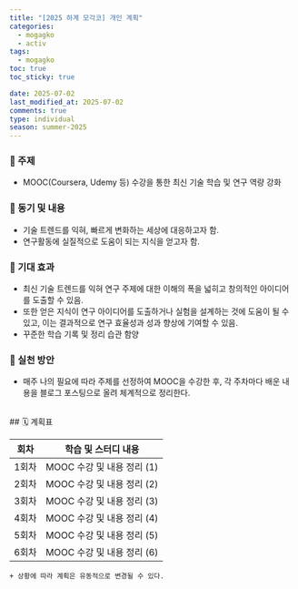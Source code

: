 ```yaml
---
title: "[2025 하계 모각코] 개인 계획"
categories:
  - mogagko
  - activ
tags:
  - mogagko
toc: true
toc_sticky: true

date: 2025-07-02
last_modified_at: 2025-07-02
comments: true
type: individual
season: summer-2025
---
```


### 📍 주제
- MOOC(Coursera, Udemy 등) 수강을 통한 최신 기술 학습 및 연구 역량 강화

### 📍 동기 및 내용
- 기술 트렌드를 익혀, 빠르게 변화하는 세상에 대응하고자 함.
- 연구활동에 실질적으로 도움이 되는 지식을 얻고자 함.


### 📍 기대 효과
- 최신 기술 트렌드를 익혀 연구 주제에 대한 이해의 폭을 넓히고 창의적인 아이디어를 도출할 수 있음.
- 또한 얻은 지식이 연구 아이디어를 도출하거나 실험을 설계하는 것에 도움이 될 수 있고, 이는 결과적으로 연구 효율성과 성과 향상에 기여할 수 있음.
- 꾸준한 학습 기록 및 정리 습관 함양


### 📍 실천 방안
- 매주 나의 필요에 따라 주제를 선정하여 MOOC을 수강한 후, 각 주차마다 배운 내용을 블로그 포스팅으로 올려 체계적으로 정리한다.


<br>
## 🗓️ 계획표

| 회차   | 학습 및 스터디 내용                            |
|--------|-----------------------------------------------|
| 1회차  | MOOC 수강 및 내용 정리 (1)         |
| 2회차  | MOOC 수강 및 내용 정리 (2)                   |
| 3회차  | MOOC 수강 및 내용 정리 (3)                 |
| 4회차  | MOOC 수강 및 내용 정리 (4)                     |
| 5회차  | MOOC 수강 및 내용 정리 (5)                  |
| 6회차  | MOOC 수강 및 내용 정리 (6)           |


`+ 상황에 따라 계획은 유동적으로 변경될 수 있다.`
